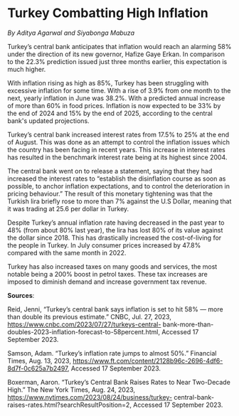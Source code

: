 # Turkey Combatting High Inflation



*By Aditya Agarwal and Siyabonga Mabuza*



Turkey’s central bank anticipates that inflation would reach an alarming 58% under the direction of its new governor, Hafize Gaye Erkan. In comparison to the 22.3% prediction issued just three months earlier, this expectation is much higher.

With inflation rising as high as 85%, Turkey has been struggling with excessive inflation for some time. With a rise of 3.9% from one month to the next, yearly inflation in June was 38.2%. With a predicted annual increase of more than 60% in food prices. Inflation is now expected to be 33% by the end of 2024 and 15% by the end of 2025, according to the central bank's updated projections.

Turkey’s central bank increased interest rates from 17.5% to 25% at the end of August. This was done as an attempt to control the inflation issues which the country has been facing in recent years. This increase in interest rates has resulted in the benchmark interest rate being at its highest since 2004.

The central bank went on to release a statement, saying that they had increased the interest rates to “establish the disinflation course as soon as possible, to anchor inflation expectations, and to control the deterioration in pricing behaviour.” The result of this monetary tightening was that the Turkish lira briefly rose to more than 7% against the U.S Dollar, meaning that it was trading at 25.6 per dollar in Turkey.

Despite Turkey’s annual inflation rate having decreased in the past year to 48% (from about 80% last year), the lira has lost 80% of its value against the dollar since 2018. This has drastically increased the cost-of-living for the people in Turkey. In July consumer prices increased by 47.8% compared with the same month in 2022.

Turkey has also increased taxes on many goods and services, the most notable being a 200% boost in petrol taxes. These tax increases are imposed to diminish demand and increase government tax revenue.



**Sources**:



Reid, Jenni, “Turkey’s central bank says inflation is set to hit 58% — more than double its previous estimate.” CNBC, Jul. 27, 2023, https://www.cnbc.com/2023/07/27/turkeys-central- bank-more-than-doubles-2023-inflation-forecast-to-58percent.html, Accessed 17 September 2023.

Samson, Adam. “Turkey’s inflation rate jumps to almost 50%.” Financial Times, Aug. 13, 2023, https://www.ft.com/content/2128b96c-2696-4df6-8d7f-0c625a7b2497, Accessed 17 September 2023.

Boxerman, Aaron. “Turkey’s Central Bank Raises Rates to Near Two-Decade High.” The New York Times, Aug. 24, 2023, https://www.nytimes.com/2023/08/24/business/turkey- central-bank-raises-rates.html?searchResultPosition=2, Accessed 17 September 2023.